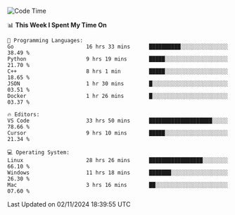 
<!--START_SECTION:waka-->
![Code Time](http://img.shields.io/badge/Code%20Time-2%2C712%20hrs%2018%20mins-blue)

📊 **This Week I Spent My Time On** 

```text
💬 Programming Languages: 
Go                       16 hrs 33 mins      ██████████░░░░░░░░░░░░░░░   38.49 % 
Python                   9 hrs 19 mins       █████░░░░░░░░░░░░░░░░░░░░   21.70 % 
C++                      8 hrs 1 min         █████░░░░░░░░░░░░░░░░░░░░   18.65 % 
JSON                     1 hr 30 mins        █░░░░░░░░░░░░░░░░░░░░░░░░   03.51 % 
Docker                   1 hr 26 mins        █░░░░░░░░░░░░░░░░░░░░░░░░   03.37 % 

🔥 Editors: 
VS Code                  33 hrs 50 mins      ████████████████████░░░░░   78.66 % 
Cursor                   9 hrs 10 mins       █████░░░░░░░░░░░░░░░░░░░░   21.34 % 

💻 Operating System: 
Linux                    28 hrs 26 mins      █████████████████░░░░░░░░   66.10 % 
Windows                  11 hrs 18 mins      ███████░░░░░░░░░░░░░░░░░░   26.30 % 
Mac                      3 hrs 16 mins       ██░░░░░░░░░░░░░░░░░░░░░░░   07.60 % 
```


 Last Updated on 02/11/2024 18:39:55 UTC
<!--END_SECTION:waka-->

